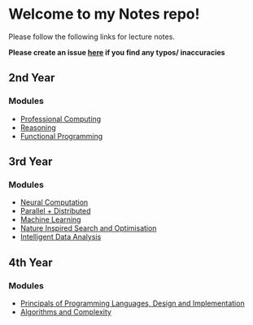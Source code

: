 # Welcome to my Notes repo!

Please follow the following links for lecture notes.

**Please create an issue [here](https://github.com/barrett370/Notes/issues) if you find any typos/ inaccuracies**

## 2nd Year
### Modules

- [Professional Computing](Y2/Professional-Computing/out/Professional_Computing_Notes.html)
- [Reasoning](Y2/Reasoning/reasoning-index.md)
- [Functional Programming](Y2/Functional/functional-index.md)

## 3rd Year

### Modules

- [Neural Computation](./Y3/Neural-Computation/nc-index.md)
- [Parallel + Distributed](./Y3/Parallel+Distributed/pd-index.md)
- [Machine Learning](./Y3/Machine-Learning/ml-index.md)
- [Nature Inspired Search and Optimisation](./Y3/NISO/niso-index.md)
- [Intelligent Data Analysis](./Y3/Ida/ida-index.md)


## 4th Year

### Modules

- [Principals of Programming Languages, Design and Implementation](./Y4/plpdi/ppl-index.md)
- [Algorithms and Complexity](./Y4/alg+complexity/alg-index.md)




